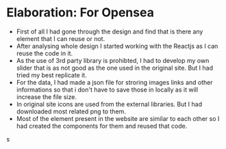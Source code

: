 # Elaboration: For Opensea

- First of all I had gone through the design and find that is there any element that I can reuse or not.
- After analysing whole design I started working with the Reactjs as I can reuse the code in it.
- As the use of 3rd party library is prohibted, I had to develop my own slider that is as not good as the one used in the original site. But I had tried my best replicate it.
- For the data, I had made a json file for stroring images links and other informations so that i don't have to save those in locally as it will increase the file size.
- In original site icons are used from the external libraries. But I had downloaded most related png to them.
- Most of the element present in the website are similar to each other so I had created the components for them and reused that code.

s
